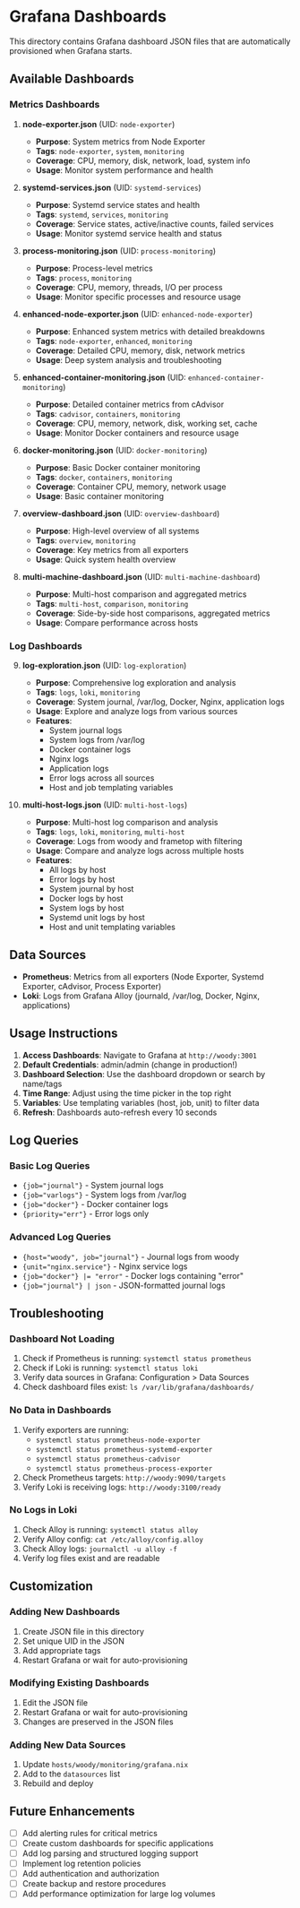 # Grafana Dashboards

This directory contains Grafana dashboard JSON files that are automatically provisioned when Grafana starts.

## Available Dashboards

### Metrics Dashboards

1. **node-exporter.json** (UID: `node-exporter`)
   - **Purpose**: System metrics from Node Exporter
   - **Tags**: `node-exporter`, `system`, `monitoring`
   - **Coverage**: CPU, memory, disk, network, load, system info
   - **Usage**: Monitor system performance and health

2. **systemd-services.json** (UID: `systemd-services`)
   - **Purpose**: Systemd service states and health
   - **Tags**: `systemd`, `services`, `monitoring`
   - **Coverage**: Service states, active/inactive counts, failed services
   - **Usage**: Monitor systemd service health and status

3. **process-monitoring.json** (UID: `process-monitoring`)
   - **Purpose**: Process-level metrics
   - **Tags**: `process`, `monitoring`
   - **Coverage**: CPU, memory, threads, I/O per process
   - **Usage**: Monitor specific processes and resource usage

4. **enhanced-node-exporter.json** (UID: `enhanced-node-exporter`)
   - **Purpose**: Enhanced system metrics with detailed breakdowns
   - **Tags**: `node-exporter`, `enhanced`, `monitoring`
   - **Coverage**: Detailed CPU, memory, disk, network metrics
   - **Usage**: Deep system analysis and troubleshooting

5. **enhanced-container-monitoring.json** (UID: `enhanced-container-monitoring`)
   - **Purpose**: Detailed container metrics from cAdvisor
   - **Tags**: `cadvisor`, `containers`, `monitoring`
   - **Coverage**: CPU, memory, network, disk, working set, cache
   - **Usage**: Monitor Docker containers and resource usage

6. **docker-monitoring.json** (UID: `docker-monitoring`)
   - **Purpose**: Basic Docker container monitoring
   - **Tags**: `docker`, `containers`, `monitoring`
   - **Coverage**: Container CPU, memory, network usage
   - **Usage**: Basic container monitoring

7. **overview-dashboard.json** (UID: `overview-dashboard`)
   - **Purpose**: High-level overview of all systems
   - **Tags**: `overview`, `monitoring`
   - **Coverage**: Key metrics from all exporters
   - **Usage**: Quick system health overview

8. **multi-machine-dashboard.json** (UID: `multi-machine-dashboard`)
   - **Purpose**: Multi-host comparison and aggregated metrics
   - **Tags**: `multi-host`, `comparison`, `monitoring`
   - **Coverage**: Side-by-side host comparisons, aggregated metrics
   - **Usage**: Compare performance across hosts

### Log Dashboards

9. **log-exploration.json** (UID: `log-exploration`)
   - **Purpose**: Comprehensive log exploration and analysis
   - **Tags**: `logs`, `loki`, `monitoring`
   - **Coverage**: System journal, /var/log, Docker, Nginx, application logs
   - **Usage**: Explore and analyze logs from various sources
   - **Features**:
     - System journal logs
     - System logs from /var/log
     - Docker container logs
     - Nginx logs
     - Application logs
     - Error logs across all sources
     - Host and job templating variables

10. **multi-host-logs.json** (UID: `multi-host-logs`)
    - **Purpose**: Multi-host log comparison and analysis
    - **Tags**: `logs`, `loki`, `monitoring`, `multi-host`
    - **Coverage**: Logs from woody and frametop with filtering
    - **Usage**: Compare and analyze logs across multiple hosts
    - **Features**:
      - All logs by host
      - Error logs by host
      - System journal by host
      - Docker logs by host
      - System logs by host
      - Systemd unit logs by host
      - Host and unit templating variables

## Data Sources

- **Prometheus**: Metrics from all exporters (Node Exporter, Systemd Exporter, cAdvisor, Process Exporter)
- **Loki**: Logs from Grafana Alloy (journald, /var/log, Docker, Nginx, applications)

## Usage Instructions

1. **Access Dashboards**: Navigate to Grafana at `http://woody:3001`
2. **Default Credentials**: admin/admin (change in production!)
3. **Dashboard Selection**: Use the dashboard dropdown or search by name/tags
4. **Time Range**: Adjust using the time picker in the top right
5. **Variables**: Use templating variables (host, job, unit) to filter data
6. **Refresh**: Dashboards auto-refresh every 10 seconds

## Log Queries

### Basic Log Queries
- `{job="journal"}` - System journal logs
- `{job="varlogs"}` - System logs from /var/log
- `{job="docker"}` - Docker container logs
- `{priority="err"}` - Error logs only

### Advanced Log Queries
- `{host="woody", job="journal"}` - Journal logs from woody
- `{unit="nginx.service"}` - Nginx service logs
- `{job="docker"} |= "error"` - Docker logs containing "error"
- `{job="journal"} | json` - JSON-formatted journal logs

## Troubleshooting

### Dashboard Not Loading
1. Check if Prometheus is running: `systemctl status prometheus`
2. Check if Loki is running: `systemctl status loki`
3. Verify data sources in Grafana: Configuration > Data Sources
4. Check dashboard files exist: `ls /var/lib/grafana/dashboards/`

### No Data in Dashboards
1. Verify exporters are running:
   - `systemctl status prometheus-node-exporter`
   - `systemctl status prometheus-systemd-exporter`
   - `systemctl status prometheus-cadvisor`
   - `systemctl status prometheus-process-exporter`
2. Check Prometheus targets: `http://woody:9090/targets`
3. Verify Loki is receiving logs: `http://woody:3100/ready`

### No Logs in Loki
1. Check Alloy is running: `systemctl status alloy`
2. Verify Alloy config: `cat /etc/alloy/config.alloy`
3. Check Alloy logs: `journalctl -u alloy -f`
4. Verify log files exist and are readable

## Customization

### Adding New Dashboards
1. Create JSON file in this directory
2. Set unique UID in the JSON
3. Add appropriate tags
4. Restart Grafana or wait for auto-provisioning

### Modifying Existing Dashboards
1. Edit the JSON file
2. Restart Grafana or wait for auto-provisioning
3. Changes are preserved in the JSON files

### Adding New Data Sources
1. Update `hosts/woody/monitoring/grafana.nix`
2. Add to the `datasources` list
3. Rebuild and deploy

## Future Enhancements

- [ ] Add alerting rules for critical metrics
- [ ] Create custom dashboards for specific applications
- [ ] Add log parsing and structured logging support
- [ ] Implement log retention policies
- [ ] Add authentication and authorization
- [ ] Create backup and restore procedures
- [ ] Add performance optimization for large log volumes
